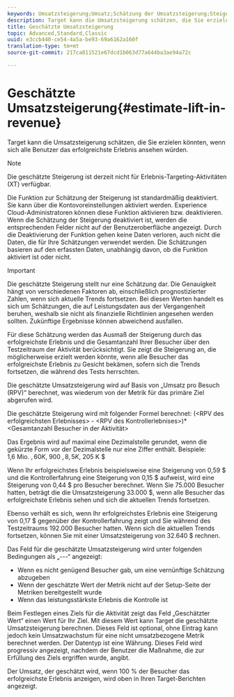 ```yaml
---
keywords: Umsatzsteigerung;Umsatz;Schätzung der Umsatzsteigerung;Steigerung berechnen;geschätzter Wert
description: Target kann die Umsatzsteigerung schätzen, die Sie erzielen könnten, wenn sich alle Benutzer das erfolgreichste Erlebnis ansehen würden.
title: Geschätzte Umsatzsteigerung
topic: Advanced,Standard,Classic
uuid: e3ccb440-ce54-4a5a-be93-69a6162a160f
translation-type: tm+mt
source-git-commit: 217ca811521e67dcd1b063d77a644ba3ae94a72c

---
```



# Geschätzte Umsatzsteigerung{#estimate-lift-in-revenue}

Target kann die Umsatzsteigerung schätzen, die Sie erzielen könnten, wenn sich alle Benutzer das erfolgreichste Erlebnis ansehen würden.

>[!NOTE]
>
>Die geschätzte Steigerung ist derzeit nicht für Erlebnis-Targeting-Aktivitäten (XT) verfügbar.

Die Funktion zur Schätzung der Steigerung ist standardmäßig deaktiviert. Sie kann über die Kontovoreinstellungen aktiviert werden. Experience Cloud-Administratoren können diese Funktion aktivieren bzw. deaktivieren. Wenn die Schätzung der Steigerung deaktiviert ist, werden die entsprechenden Felder nicht auf der Benutzeroberfläche angezeigt. Durch die Deaktivierung der Funktion gehen keine Daten verloren, auch nicht die Daten, die für Ihre Schätzungen verwendet werden. Die Schätzungen basieren auf den erfassten Daten, unabhängig davon, ob die Funktion aktiviert ist oder nicht.

>[!IMPORTANT]
>
>Die geschätzte Steigerung stellt nur eine Schätzung dar. Die Genauigkeit hängt von verschiedenen Faktoren ab, einschließlich prognostizierter Zahlen, wenn sich aktuelle Trends fortsetzen. Bei diesen Werten handelt es sich um Schätzungen, die auf Leistungsdaten aus der Vergangenheit beruhen, weshalb sie nicht als finanzielle Richtlinien angesehen werden sollten. Zukünftige Ergebnisse können abweichend ausfallen.

Für diese Schätzung werden das Ausmaß der Steigerung durch das erfolgreichste Erlebnis und die Gesamtanzahl Ihrer Besucher über den Testzeitraum der Aktivität berücksichtigt. Sie zeigt die Steigerung an, die möglicherweise erzielt werden könnte, wenn alle Besucher das erfolgreichste Erlebnis zu Gesicht bekämen, sofern sich die Trends fortsetzen, die während des Tests herrschten.

Die geschätzte Umsatzsteigerung wird auf Basis von „Umsatz pro Besuch (RPV)“ berechnet, was wiederum von der Metrik für das primäre Ziel abgerufen wird.

Die geschätzte Steigerung wird mit folgender Formel berechnet: (&lt;RPV des erfolgreichsten Erlebnisses&gt; - &lt;RPV des Kontrollerlebnises&gt;)*&lt;Gesamtanzahl Besucher in der Aktivität&gt;

Das Ergebnis wird auf maximal eine Dezimalstelle gerundet, wenn die gekürzte Form vor der Dezimalstelle nur eine Ziffer enthält. Beispiele: 1,6 Mio. $, 60 K $, 900 $, 8,5 K $, 205 K $

Wenn Ihr erfolgreichstes Erlebnis beispielsweise eine Steigerung von 0,59 $ und die Kontrollerfahrung eine Steigerung von 0,15 $ aufweist, wird eine Steigerung von 0,44 $ pro Besucher berechnet. Wenn Sie 75.000 Besucher hatten, beträgt die die Umsatzsteigerung 33.000 $, wenn alle Besucher das erfolgreichste Erlebnis sehen und sich die aktuellen Trends fortsetzen.

Ebenso verhält es sich, wenn Ihr erfolgreichstes Erlebnis eine Steigerung von 0,17 $ gegenüber der Kontrollerfahrung zeigt und Sie während des Testzeitraums 192.000 Besucher hatten. Wenn sich die aktuellen Trends fortsetzen, können Sie mit einer Umsatzsteigerung von 32.640 $ rechnen.

Das Feld für die geschätzte Umsatzsteigerung wird unter folgenden Bedingungen als „---“ angezeigt:

* Wenn es nicht genügend Besucher gab, um eine vernünftige Schätzung abzugeben
* Wenn der geschätzte Wert der Metrik nicht auf der Setup-Seite der Metriken bereitgestellt wurde
* Wenn das leistungsstärkste Erlebnis die Kontrolle ist

Beim Festlegen eines Ziels für die Aktivität zeigt das Feld „Geschätzter Wert“ einen Wert für Ihr Ziel. Mit diesem Wert kann Target die geschätzte Umsatzsteigerung berechnen. Dieses Feld ist optional, ohne Eintrag kann jedoch kein Umsatzwachstum für eine nicht umsatzbezogene Metrik berechnet werden. Der Datentyp ist eine Währung. Dieses Feld wird progressiv angezeigt, nachdem der Benutzer die Maßnahme, die zur Erfüllung des Ziels ergriffen wurde, angibt.

Der Umsatz, der geschätzt wird, wenn 100 % der Besucher das erfolgreichste Erlebnis anzeigen, wird oben in Ihren Target-Berichten angezeigt.
